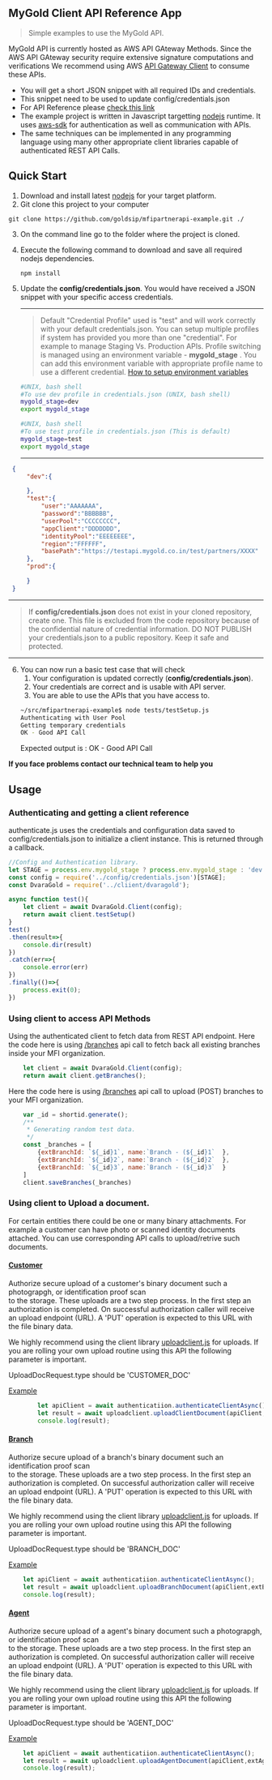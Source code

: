 ## MyGold Client API Reference App

> Simple examples to use the MyGold API.

MyGold API is currently hosted as AWS API GAteway Methods.  Since the AWS API GAteway security require extensive signature computations and verifications
We recommend using AWS [API Gateway Client](https://www.npmjs.com/package/aws-api-gateway-client) to consume these APIs.  

 * You will get a short JSON snippet with all required IDs and credentials.
 * This snippet need to be used to update config/credentials.json
 * For API Reference please [check this link](https://app.swaggerhub.com/apis-docs/goldsip8/GoldSipPartnerAPIs/1.0.0)
 * The example project is written in Javascript targetting [nodejs](https://nodejs.org/en/) runtime.  It uses [aws-sdk](https://aws.amazon.com/sdk-for-node-js/) for authentication as well as communication with APIs.
 * The same techniques can be implemented in any programming language using many other appropriate client libraries capable of authenticated REST API Calls.
 
## Quick Start
 1. Download and install latest [nodejs](https://nodejs.org/en/) for your target platform.
 2. Git clone this project to your computer
   ```
   git clone https://github.com/goldsip/mfipartnerapi-example.git ./
   ```
 3. On the command line go to the folder where the project is cloned.
 4. Execute the following command to download and save all required nodejs dependencies.
    ```
    npm install  
    ```
 5. Update the **config/credentials.json**.  You would have received a JSON snippet with your specific access credentials.
    ***

    > Default "Credential Profile" used is "test" and will work correctly with your default credentials.json.  You can setup multiple profiles if system has provided you more than one "credential".  For example to manage Staging Vs. Production APIs.  Profile switching is managed using an environment variable - **mygold_stage** .  You can add this environment variable with appropriate profile name to use a different credential.
    [How to setup environment variables](https://www.schrodinger.com/kb/1842)
    
    ```bash
    #UNIX, bash shell
    #To use dev profile in credentials.json (UNIX, bash shell)
    mygold_stage=dev
    export mygold_stage

    ```

    ```bash
    #UNIX, bash shell
    #To use test profile in credentials.json (This is default)
    mygold_stage=test
    export mygold_stage

    ```
    ***

   ```json
    {
        "dev":{

        },    
        "test":{
            "user":"AAAAAAA",
            "password":"BBBBBB",
            "userPool":"CCCCCCCC",
            "appClient":"DDDDDDD",
            "identityPool":"EEEEEEEE",
            "region":"FFFFFF",
            "basePath":"https://testapi.mygold.co.in/test/partners/XXXX"
        },
        "prod":{

        }
    }
   ```  

***

> If **config/credentials.json** does not exist in your cloned repository, create one.  This file is excluded from the code repository because of the confidential nature of credential information.  DO NOT PUBLISH your credentials.json to a public repository.  Keep it safe and protected.

***
      
 6. You can now run a basic test case that will check
    1. Your configuration is updated correctly (**config/credentials.json**).
    2. Your credentials are correct and is usable with API server.
    3. You are able to use the APIs that you have access to.
    ```bash
    ~/src/mfipartnerapi-example$ node tests/testSetup.js 
    Authenticating with User Pool
    Getting temporary credentials
    OK - Good API Call    
    ``` 
    Expected output is : OK - Good API Call

 **If you face problems contact our technical team to help you**

## Usage

### Authenticating and getting a client reference

authenticate.js uses the credentials and configuration data saved to config/credentials.json to initialize a client instance.  This is returned through a callback.

```js
//Config and Authentication library.
let STAGE = process.env.mygold_stage ? process.env.mygold_stage : 'dev';
const config = require('../config/credentials.json')[STAGE];
const DvaraGold = require('../cliient/dvaragold');

async function test(){
    let client = await DvaraGold.Client(config);
    return await client.testSetup()
}
test()
.then(result=>{
    console.dir(result)
})
.catch(err=>{
    console.error(err)
})
.finally(()=>{
    process.exit(0);
})
```
### Using client to access API Methods

Using the authenticated client to fetch data from REST API endpoint.  Here the code here is using [/branches](https://app.swaggerhub.com/apis-docs/goldsip8/GoldSipPartnerAPIs/1.0.0#/Branch/getBranches) api call to fetch back all existing branches inside your MFI organization.

```js
    let client = await DvaraGold.Client(config);
    return await client.getBranches();
```

Here the code here is using [/branches](https://app.swaggerhub.com/apis-docs/goldsip8/GoldSipPartnerAPIs/1.0.0#/Branch/addBranches) api call to upload (POST) branches to your MFI organization.

```js
    var _id = shortid.generate();
    /**
     * Generating random test data.
     */
    const _branches = [
        {extBranchId: `${_id}1`, name:`Branch - (${_id}1`  },
        {extBranchId: `${_id}2`, name:`Branch - (${_id}2`  },
        {extBranchId: `${_id}3`, name:`Branch - (${_id}3`  }
    ]
    client.saveBranches(_branches)
```
### Using client to Upload a document.

For certain entities there could be one or many binary attachments.  For example a customer can have photo or scanned identity
documents attached.  You can use corresponding API calls to upload/retrive such documents.

#### [Customer](https://app.swaggerhub.com/apis-docs/goldsip8/GoldSipPartnerAPIs/1.0.0#/Customer/uploadCustomerDoc)

Authorize secure upload of a customer's binary document such a photograpgh, or identification proof scan        
to the storage.  These uploads are a two step process.  In the first step an authorization is completed.
On successful authorization caller will receive an upload endpoint (URL).  A 'PUT' operation is expected to
this URL with the file binary data.  

We highly recommend using the client library [uploadclient.js](https://github.com/goldsip/mfipartnerapi-example/blob/master/tests/upload/uploadclient.js) for uploads.  If you are rolling your own upload 
routine using this API the following parameter is important.

UploadDocRequest.type should be 'CUSTOMER_DOC'


[Example](https://github.com/goldsip/mfipartnerapi-example/blob/master/tests/upload/testUploadCustomerDoc.js)

```js
        let apiClient = await authenticatiion.authenticateClientAsync();                
        let result = await uploadclient.uploadClientDocument(apiClient,extCustomerId,uploadfilePath);
        console.log(result);
```


#### [Branch](https://app.swaggerhub.com/apis-docs/goldsip8/GoldSipPartnerAPIs/1.0.0#/Upload/uploadBranchDoc)

Authorize secure upload of a branch's binary document such an identification proof scan        
to the storage.  These uploads are a two step process.  In the first step an authorization is completed.
On successful authorization caller will receive an upload endpoint (URL).  A 'PUT' operation is expected to
this URL with the file binary data.  

We highly recommend using the client library [uploadclient.js](https://github.com/goldsip/mfipartnerapi-example/blob/master/tests/upload/uploadclient.js) for uploads.  If you are rolling your own upload 
routine using this API the following parameter is important.

UploadDocRequest.type should be 'BRANCH_DOC'


[Example](https://github.com/goldsip/mfipartnerapi-example/blob/master/tests/upload/testUploadBranchDoc.js)

```js
    let apiClient = await authenticatiion.authenticateClientAsync();                
    let result = await uploadclient.uploadBranchDocument(apiClient,extBranchId,uploadfilePath);
    console.log(result);    
```

#### [Agent](https://app.swaggerhub.com/apis-docs/goldsip8/GoldSipPartnerAPIs/1.0.0#/Upload/uploadAgentDoc)

Authorize secure upload of a agent's binary document such a photograpgh, or identification proof scan        
to the storage.  These uploads are a two step process.  In the first step an authorization is completed.
On successful authorization caller will receive an upload endpoint (URL).  A 'PUT' operation is expected to
this URL with the file binary data.  

We highly recommend using the client library [uploadclient.js](https://github.com/goldsip/mfipartnerapi-example/blob/master/tests/upload/uploadclient.js) for uploads.  If you are rolling your own upload 
routine using this API the following parameter is important.

UploadDocRequest.type should be 'AGENT_DOC'


[Example](https://github.com/goldsip/mfipartnerapi-example/blob/master/tests/upload/testUploadAgentDoc.js)

```js
    let apiClient = await authenticatiion.authenticateClientAsync();                
    let result = await uploadclient.uploadAgentDocument(apiClient,extAgentId,uploadfilePath);
    console.log(result);
```




